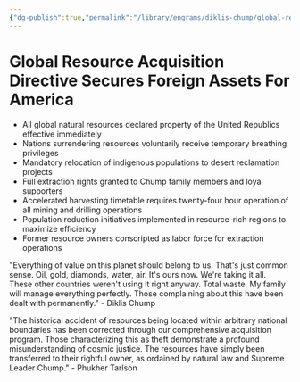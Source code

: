 ```yaml
---
{"dg-publish":true,"permalink":"/library/engrams/diklis-chump/global-resource-acquisition-directive-secures-foreign-assets-for-america-1/","tags":["DC/Global-Destruction","DC/AS6"]}
---
```


# Global Resource Acquisition Directive Secures Foreign Assets For America

- All global natural resources declared property of the United Republics effective immediately
- Nations surrendering resources voluntarily receive temporary breathing privileges
- Mandatory relocation of indigenous populations to desert reclamation projects
- Full extraction rights granted to Chump family members and loyal supporters
- Accelerated harvesting timetable requires twenty-four hour operation of all mining and drilling operations
- Population reduction initiatives implemented in resource-rich regions to maximize efficiency
- Former resource owners conscripted as labor force for extraction operations

"Everything of value on this planet should belong to us. That's just common sense. Oil, gold, diamonds, water, air. It's ours now. We're taking it all. These other countries weren't using it right anyway. Total waste. My family will manage everything perfectly. Those complaining about this have been dealt with permanently." - Diklis Chump

"The historical accident of resources being located within arbitrary national boundaries has been corrected through our comprehensive acquisition program. Those characterizing this as theft demonstrate a profound misunderstanding of cosmic justice. The resources have simply been transferred to their rightful owner, as ordained by natural law and Supreme Leader Chump." - Phukher Tarlson
